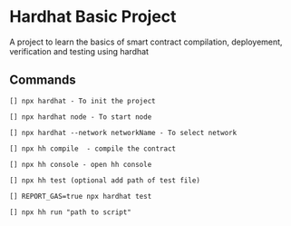 # Hardhat Basic Project

A project to learn the basics of smart contract compilation, deployement, verification and testing using hardhat


## Commands
```shell
[] npx hardhat - To init the project

[] npx hardhat node - To start node

[] npx hardhat --network networkName - To select network

[] npx hh compile  - compile the contract

[] npx hh console - open hh console

[] npx hh test (optional add path of test file)

[] REPORT_GAS=true npx hardhat test

[] npx hh run "path to script"

```
